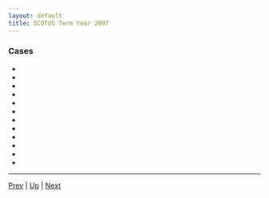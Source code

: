 ```yaml
---
layout: default
title: SCOTUS Term Year 2007
---
```


### Cases
*  []()
*  []()
*  []()
*  []()
*  []()
*  []()
*  []()
*  []()
*  []()
*  []()
*  []()
*  []()

---

[Prev](../2006/README.md) | [Up](../README.md) | [Next](../2008/README.md)
